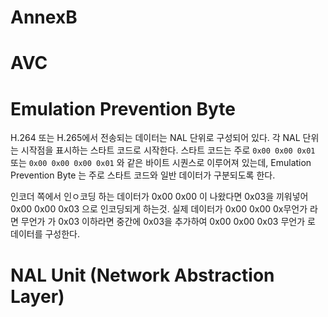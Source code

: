 # AnnexB 

# AVC

# Emulation Prevention Byte

H.264 또는 H.265에서 전송되는 데이터는 NAL 단위로 구성되어 있다. 각 NAL 단위는 시작점을 표시하는 스타트 코드로 시작한다.
스타트 코드는 주로 `0x00 0x00 0x01` 또는 `0x00 0x00 0x00 0x01` 와 같은 바이트 시퀀스로 이루어져 있는데, Emulation Prevention Byte 는 주로 스타트 코드와 일반 데이터가 구분되도록 한다.

인코더 쪽에서 인ㅇ코딩 하는 데이터가 0x00 0x00 이 나왔다면 0x03을 끼워넣어 0x00 0x00 0x03 으로 인코딩되게 하는것.
실제 데이터가 0x00 0x00 0x무언가 라면 무언가 가 0x03 이하라면 중간에 0x03을 추가하여 0x00 0x00 0x03 무언가 로 데이터를 구성한다.

# NAL Unit (Network Abstraction Layer) 



